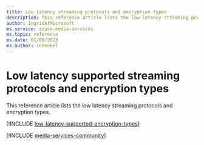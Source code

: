 ```yaml
---
title: Low latency streaming protocols and encryption types
description: This reference article lists the low latency streaming protocols and encryption types.
author: IngridAtMicrosoft
ms.service: azure-media-services
ms.topic: reference
ms.date: 01/09/2023
ms.author: inhenkel
---
```


# Low latency supported streaming protocols and encryption types

This reference article lists the low latency streaming protocols and encryption types.

[!INCLUDE [low-latency-supported-encryption-types](includes/low-latency-supported-encryption-types.md)]

[!INCLUDE [media-services-community](includes/media-services-community.md)]

